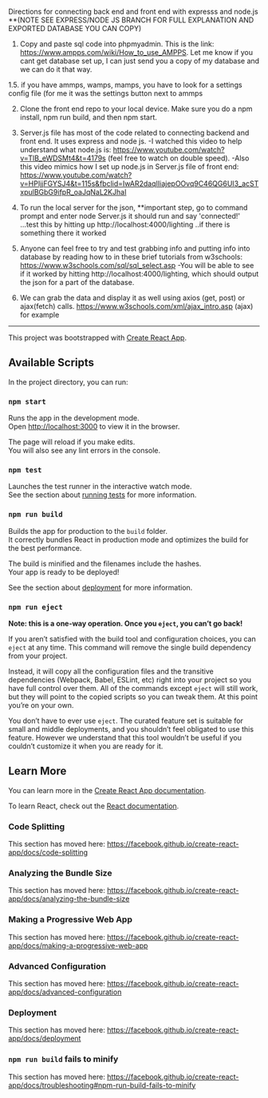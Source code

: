 Directions for connecting back end and front end with expresss and node.js **(NOTE SEE EXPRESS/NODE JS BRANCH FOR FULL EXPLANATION AND EXPORTED DATABASE YOU CAN COPY)

1. Copy and paste sql code into phpmyadmin. This is the link: https://www.ampps.com/wiki/How_to_use_AMPPS. Let me know if you cant get database set up, I can just send you a copy of my database and we can do it that way. 

1.5. if you have ammps, wamps, mamps, you have to look for a settings config file (for me it was the settings button next to ammps

2. Clone the front end repo to your local device. Make sure you do a npm install, npm run build, and then npm start. 

3. Server.js file has most of the code related to connecting backend and front end. It uses express and node js.
-I watched this video to help understand what node.js is: https://www.youtube.com/watch?v=TlB_eWDSMt4&t=4179s (feel free to watch on double speed).
-Also this video mimics how I set up node.js in Server.js file of front end: https://www.youtube.com/watch?v=HPIjjFGYSJ4&t=115s&fbclid=IwAR2daqIIiajepOOvq9C46QG6UI3_acSTxpulBGbG9ifpR_oaJqNaL2KJhaI

3. To run the local server for the json, **important step, go to command prompt and enter    node Server.js   it should run and say 'connected!' ...test this by hitting up http://localhost:4000/lighting  ..if there is something there it worked

4. Anyone can feel free to try and test grabbing info and putting info into database by reading how to in these brief tutorials from w3schools: https://www.w3schools.com/sql/sql_select.asp
-You will be able to see if it worked by hitting http://localhost:4000/lighting, which should output the json for a part of the database.

5. We can grab the data and display it as well using axios (get, post) or ajax(fetch) calls. 
https://www.w3schools.com/xml/ajax_intro.asp (ajax) for example























---------------------------------------------------------------------------------------------------------------------------------
This project was bootstrapped with [Create React App](https://github.com/facebook/create-react-app).

## Available Scripts

In the project directory, you can run:

### `npm start`

Runs the app in the development mode.<br>
Open [http://localhost:3000](http://localhost:3000) to view it in the browser.

The page will reload if you make edits.<br>
You will also see any lint errors in the console.

### `npm test`

Launches the test runner in the interactive watch mode.<br>
See the section about [running tests](https://facebook.github.io/create-react-app/docs/running-tests) for more information.

### `npm run build`

Builds the app for production to the `build` folder.<br>
It correctly bundles React in production mode and optimizes the build for the best performance.

The build is minified and the filenames include the hashes.<br>
Your app is ready to be deployed!

See the section about [deployment](https://facebook.github.io/create-react-app/docs/deployment) for more information.

### `npm run eject`

**Note: this is a one-way operation. Once you `eject`, you can’t go back!**

If you aren’t satisfied with the build tool and configuration choices, you can `eject` at any time. This command will remove the single build dependency from your project.

Instead, it will copy all the configuration files and the transitive dependencies (Webpack, Babel, ESLint, etc) right into your project so you have full control over them. All of the commands except `eject` will still work, but they will point to the copied scripts so you can tweak them. At this point you’re on your own.

You don’t have to ever use `eject`. The curated feature set is suitable for small and middle deployments, and you shouldn’t feel obligated to use this feature. However we understand that this tool wouldn’t be useful if you couldn’t customize it when you are ready for it.

## Learn More

You can learn more in the [Create React App documentation](https://facebook.github.io/create-react-app/docs/getting-started).

To learn React, check out the [React documentation](https://reactjs.org/).

### Code Splitting

This section has moved here: https://facebook.github.io/create-react-app/docs/code-splitting

### Analyzing the Bundle Size

This section has moved here: https://facebook.github.io/create-react-app/docs/analyzing-the-bundle-size

### Making a Progressive Web App

This section has moved here: https://facebook.github.io/create-react-app/docs/making-a-progressive-web-app

### Advanced Configuration

This section has moved here: https://facebook.github.io/create-react-app/docs/advanced-configuration

### Deployment

This section has moved here: https://facebook.github.io/create-react-app/docs/deployment

### `npm run build` fails to minify

This section has moved here: https://facebook.github.io/create-react-app/docs/troubleshooting#npm-run-build-fails-to-minify
